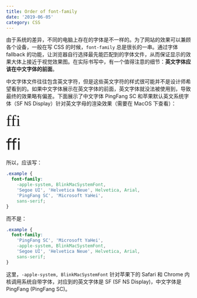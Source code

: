 ```yaml
---
title: Order of font-family
date: '2019-06-05'
category: CSS
---
```


由于系统的差异，不同的电脑上存在的字体是不一样的。为了网站的效果可以兼顾各个设备，一般在写 CSS 的时候，`font-family` 总是很长的一串。通过字体 fallback 的功能，让浏览器自行选择最先能匹配到的字体文件，从而保证显示的效果大体上接近于视觉效果图。在实际书写中，有一个值得注意的细节：**英文字体应该在中文字体的前面**。

中文字体文件往往包含英文字符，但是这些英文字符的样式很可能并不是设计师希望看到的。如果中文字体展示在英文字体的前面，英文字体就没法被使用到，导致最终的效果略有偏差。下面展示了中文字体 PingFang SC 和苹果默认英文系统字体（SF NS Display）针对英文字母的渲染效果（需要在 MacOS 下查看）：

<style>
.pingfang-sc {
  font-family: 'PingFang SC';
  font-size: 3em;
}
.default-font {
  font-family: -apple-system, BlinkMacSystemFont;
  font-size: 3em;
}
</style>

<p><span class="pingfang-sc">ffi</span></p>

<p><span class="default-font">ffi</span></p>

所以，应该写：

```css
.example {
  font-family:
    -apple-system, BlinkMacSystemFont,
    'Segoe UI', 'Helvetica Neue', Helvetica, Arial,
    'PingFang SC', 'Microsoft YaHei',
    sans-serif;
}
```

而不是：

```css
.example {
  font-family:
    'PingFang SC', 'Microsoft YaHei',
    -apple-system, BlinkMacSystemFont,
    'Segoe UI', 'Helvetica Neue', Helvetica, Arial,
    sans-serif;
}
```

这里，`-apple-system, BlinkMacSystemFont` 针对苹果下的 Safari 和 Chrome 内核调用系统自带字体，对应到的英文字体是 SF (SF NS Display)，中文字体是 PingFang (PingFang SC)。
